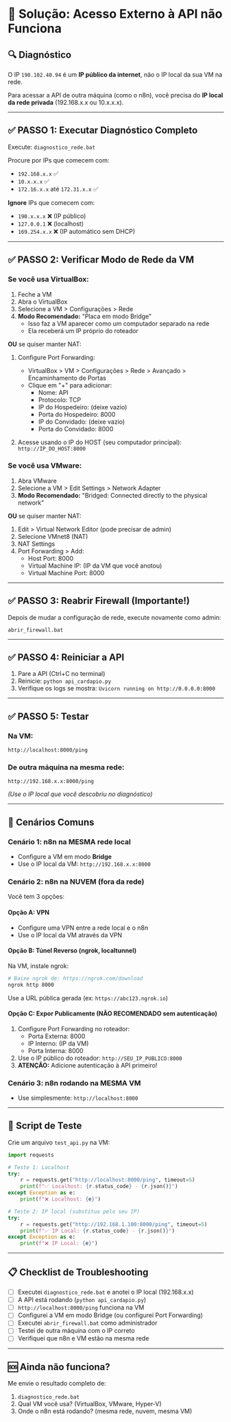 # 🔧 Solução: Acesso Externo à API não Funciona

## 🔍 Diagnóstico

O IP `190.102.40.94` é um **IP público da internet**, não o IP local da sua VM na rede.

Para acessar a API de outra máquina (como o n8n), você precisa do **IP local da rede privada** (192.168.x.x ou 10.x.x.x).

---

## ✅ PASSO 1: Executar Diagnóstico Completo

Execute: `diagnostico_rede.bat`

Procure por IPs que comecem com:
- `192.168.x.x` ✅
- `10.x.x.x` ✅
- `172.16.x.x` até `172.31.x.x` ✅

**Ignore** IPs que comecem com:
- `190.x.x.x` ❌ (IP público)
- `127.0.0.1` ❌ (localhost)
- `169.254.x.x` ❌ (IP automático sem DHCP)

---

## ✅ PASSO 2: Verificar Modo de Rede da VM

### Se você usa **VirtualBox:**

1. Feche a VM
2. Abra o VirtualBox
3. Selecione a VM > Configurações > Rede
4. **Modo Recomendado:** "Placa em modo Bridge"
   - Isso faz a VM aparecer como um computador separado na rede
   - Ela receberá um IP próprio do roteador

**OU** se quiser manter NAT:

1. Configure Port Forwarding:
   - VirtualBox > VM > Configurações > Rede > Avançado > Encaminhamento de Portas
   - Clique em "+" para adicionar:
     - Nome: API
     - Protocolo: TCP
     - IP do Hospedeiro: (deixe vazio)
     - Porta do Hospedeiro: 8000
     - IP do Convidado: (deixe vazio)
     - Porta do Convidado: 8000

2. Acesse usando o IP do HOST (seu computador principal): `http://IP_DO_HOST:8000`

### Se você usa **VMware:**

1. Abra VMware
2. Selecione a VM > Edit Settings > Network Adapter
3. **Modo Recomendado:** "Bridged: Connected directly to the physical network"

**OU** se quiser manter NAT:

1. Edit > Virtual Network Editor (pode precisar de admin)
2. Selecione VMnet8 (NAT)
3. NAT Settings
4. Port Forwarding > Add:
   - Host Port: 8000
   - Virtual Machine IP: (IP da VM que você anotou)
   - Virtual Machine Port: 8000

---

## ✅ PASSO 3: Reabrir Firewall (Importante!)

Depois de mudar a configuração de rede, execute novamente como admin:

```
abrir_firewall.bat
```

---

## ✅ PASSO 4: Reiniciar a API

1. Pare a API (Ctrl+C no terminal)
2. Reinicie: `python api_cardapio.py`
3. Verifique os logs se mostra: `Uvicorn running on http://0.0.0.0:8000`

---

## ✅ PASSO 5: Testar

### Na VM:
```
http://localhost:8000/ping
```

### De outra máquina na mesma rede:
```
http://192.168.x.x:8000/ping
```
*(Use o IP local que você descobriu no diagnóstico)*

---

## 🎯 Cenários Comuns

### Cenário 1: n8n na MESMA rede local
- Configure a VM em modo **Bridge**
- Use o IP local da VM: `http://192.168.x.x:8000`

### Cenário 2: n8n na NUVEM (fora da rede)
Você tem 3 opções:

#### Opção A: VPN
- Configure uma VPN entre a rede local e o n8n
- Use o IP local da VM através da VPN

#### Opção B: Túnel Reverso (ngrok, localtunnel)
Na VM, instale ngrok:
```bash
# Baixe ngrok de: https://ngrok.com/download
ngrok http 8000
```
Use a URL pública gerada (ex: `https://abc123.ngrok.io`)

#### Opção C: Expor Publicamente (NÃO RECOMENDADO sem autenticação)
1. Configure Port Forwarding no roteador:
   - Porta Externa: 8000
   - IP Interno: (IP da VM)
   - Porta Interna: 8000
2. Use o IP público do roteador: `http://SEU_IP_PUBLICO:8000`
3. **ATENÇÃO:** Adicione autenticação à API primeiro!

### Cenário 3: n8n rodando na MESMA VM
- Use simplesmente: `http://localhost:8000`

---

## 🧪 Script de Teste

Crie um arquivo `test_api.py` na VM:

```python
import requests

# Teste 1: Localhost
try:
    r = requests.get("http://localhost:8000/ping", timeout=5)
    print(f"✅ Localhost: {r.status_code} - {r.json()}")
except Exception as e:
    print(f"❌ Localhost: {e}")

# Teste 2: IP local (substitua pelo seu IP)
try:
    r = requests.get("http://192.168.1.100:8000/ping", timeout=5)
    print(f"✅ IP Local: {r.status_code} - {r.json()}")
except Exception as e:
    print(f"❌ IP Local: {e}")
```

---

## 📋 Checklist de Troubleshooting

- [ ] Executei `diagnostico_rede.bat` e anotei o IP local (192.168.x.x)
- [ ] A API está rodando (`python api_cardapio.py`)
- [ ] `http://localhost:8000/ping` funciona na VM
- [ ] Configurei a VM em modo Bridge (ou configurei Port Forwarding)
- [ ] Executei `abrir_firewall.bat` como administrador
- [ ] Testei de outra máquina com o IP correto
- [ ] Verifiquei que n8n e VM estão na mesma rede

---

## 🆘 Ainda não funciona?

Me envie o resultado completo de:
1. `diagnostico_rede.bat`
2. Qual VM você usa? (VirtualBox, VMware, Hyper-V)
3. Onde o n8n está rodando? (mesma rede, nuvem, mesma VM)

